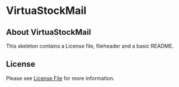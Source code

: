 # VirtuaStockMail
## About VirtuaStockMail
This skeleton contains a License file, fileheader and a basic README.

## License

Please see [License File](LICENSE) for more information.